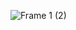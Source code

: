 ![Frame 1 (2)](https://github.com/loye22/hrms/assets/65570842/835b3600-cbe5-4d4f-8f30-dbddef999220)

